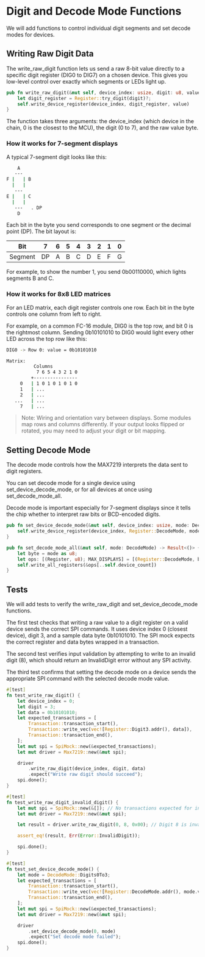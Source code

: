 # Digit and Decode Mode Functions

We will add functions to control individual digit segments and set decode modes for devices.

## Writing Raw Digit Data

The write_raw_digit function lets us send a raw 8-bit value directly to a specific digit register (DIG0 to DIG7) on a chosen device. This gives you low-level control over exactly which segments or LEDs light up.

```rust
pub fn write_raw_digit(&mut self, device_index: usize, digit: u8, value: u8) -> Result<()> {
    let digit_register = Register::try_digit(digit)?;
    self.write_device_register(device_index, digit_register, value)
}
```

The function takes three arguments: the device_index (which device in the chain, 0 is the closest to the MCU), the digit (0 to 7), and the raw value byte.

### How it works for 7-segment displays
A typical 7-segment digit looks like this:

```sh
    A
   ---
F |   | B
  |   |
   ---
E |   | C
  |   |
   ---   . DP
    D
```

Each bit in the byte you send corresponds to one segment or the decimal point (DP). The bit layout is:

| Bit     | 7  | 6 | 5 | 4 | 3 | 2 | 1 | 0 |
| ------- | -- | - | - | - | - | - | - | - |
| Segment | DP | A | B | C | D | E | F | G |

For example, to show the number 1, you send 0b00110000, which lights segments B and C.

### How it works for 8x8 LED matrices

For an LED matrix, each digit register controls one row. Each bit in the byte controls one column from left to right.

For example, on a common FC-16 module, DIG0 is the top row, and bit 0 is the rightmost column. Sending 0b10101010 to DIG0 would light every other LED across the top row like this:

```sh
DIG0 -> Row 0: value = 0b10101010

Matrix:
          Columns
           7 6 5 4 3 2 1 0
         +----------------
     0   | 1 0 1 0 1 0 1 0
     1   | ...
     2   | ...
   ...   | ...
     7   | ...
```

> Note: Wiring and orientation vary between displays. Some modules map rows and columns differently. If your output looks flipped or rotated, you may need to adjust your digit or bit mapping.


## Setting Decode Mode

The decode mode controls how the MAX7219 interprets the data sent to digit registers.

You can set decode mode for a single device using set_device_decode_mode, or for all devices at once using set_decode_mode_all.

Decode mode is important especially for 7-segment displays since it tells the chip whether to interpret raw bits or BCD-encoded digits.

```rust
pub fn set_device_decode_mode(&mut self, device_index: usize, mode: DecodeMode) -> Result<()> {
    self.write_device_register(device_index, Register::DecodeMode, mode as u8)
}

pub fn set_decode_mode_all(&mut self, mode: DecodeMode) -> Result<()> {
    let byte = mode as u8;
    let ops: [(Register, u8); MAX_DISPLAYS] = [(Register::DecodeMode, byte); MAX_DISPLAYS];
    self.write_all_registers(&ops[..self.device_count])
}
```

## Tests

We will add tests to verify the write_raw_digit and set_device_decode_mode functions.

The first test checks that writing a raw value to a digit register on a valid device sends the correct SPI commands. It uses device index 0 (closest device), digit 3, and a sample data byte 0b10101010. The SPI mock expects the correct register and data bytes wrapped in a transaction.

The second test verifies input validation by attempting to write to an invalid digit (8), which should return an InvalidDigit error without any SPI activity.

The third test confirms that setting the decode mode on a device sends the appropriate SPI command with the selected decode mode value.

```rust
#[test]
fn test_write_raw_digit() {
    let device_index = 0;
    let digit = 3;
    let data = 0b10101010;
    let expected_transactions = [
        Transaction::transaction_start(),
        Transaction::write_vec(vec![Register::Digit3.addr(), data]),
        Transaction::transaction_end(),
    ];
    let mut spi = SpiMock::new(&expected_transactions);
    let mut driver = Max7219::new(&mut spi);

    driver
        .write_raw_digit(device_index, digit, data)
        .expect("Write raw digit should succeed");
    spi.done();
}

#[test]
fn test_write_raw_digit_invalid_digit() {
    let mut spi = SpiMock::new(&[]); // No transactions expected for invalid digit
    let mut driver = Max7219::new(&mut spi);

    let result = driver.write_raw_digit(0, 8, 0x00); // Digit 8 is invalid

    assert_eq!(result, Err(Error::InvalidDigit));

    spi.done();
}

#[test]
fn test_set_device_decode_mode() {
    let mode = DecodeMode::Digits0To3;
    let expected_transactions = [
        Transaction::transaction_start(),
        Transaction::write_vec(vec![Register::DecodeMode.addr(), mode.value()]),
        Transaction::transaction_end(),
    ];
    let mut spi = SpiMock::new(&expected_transactions);
    let mut driver = Max7219::new(&mut spi);

    driver
        .set_device_decode_mode(0, mode)
        .expect("Set decode mode failed");
    spi.done();
}
```





